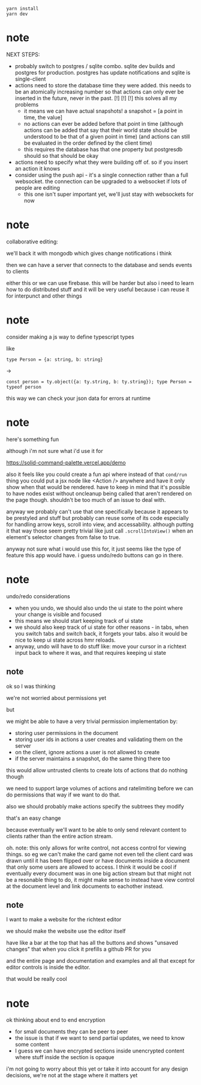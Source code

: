 ```
yarn install
yarn dev
```

# note

NEXT STEPS:

- probably switch to postgres / sqlite combo. sqlite dev builds and postgres for
  production. postgres has update notifications and sqlite is single-client
- actions need to store the database time they were added. this needs to be an atomically
  increasing number so that actions can only ever be inserted in the future, never in the
  past. [!] [!] [!] this solves all my problems
  - it means we can have actual snapshots! a snapshot = [a point in time, the value]
  - no actions can ever be added before that point in time (although actions can be added
    that say that their world state should be understood to be that of a given point in
    time) (and actions can still be evaluated in the order defined by the client time)
  - this requires the database has that one property but postgresdb should so that should
    be okay
- actions need to specify what they were building off of. so if you insert an action it
  knows 
- consider using the push api - it's a single connection rather than a full websocket.
  the connection can be upgraded to a websocket if lots of people are editing
  - this one isn't super important yet, we'll just stay with websockets for now

# note

collaborative editing:

we'll back it with mongodb which gives change notifications i think

then we can have a server that connects to the database and sends events to clients

either this or we can use firebase. this will be harder but also i need to learn how
to do distributed stuff and it will be very useful because i can reuse it for interpunct
and other things

# note

consider making a js way to define typescript types

like

`type Person = {a: string, b: string}`

→

`const person = ty.object({a: ty.string, b: ty.string}); type Person = typeof person`

this way we can check your json data for errors at runtime

# note

here's something fun

although i'm not sure what i'd use it for

https://solid-command-palette.vercel.app/demo

also it feels like you could create a fun api where instead of that `cond/run` thing you
could put a jsx node like &lt;Action /&gt; anywhere and have it only show when that would
be rendered. have to keep in mind that it's possible to have nodes exist without oncleanup
being called that aren't rendered on the page though. shouldn't be too much of an issue
to deal with.

anyway we probably can't use that one specifically because it appears to be prestyled and
stuff but probably can reuse some of its code especially for handling arrow keys, scroll
into view, and accessability. although putting it that way those seem pretty trivial like
just call `.scrollIntoView()` when an element's selector changes from false to true.

anyway not sure what i would use this for, it just seems like the type of feature this
app would have. i guess undo/redo buttons can go in there.

# note

undo/redo considerations

- when you undo, we should also undo the ui state to the point where your change is
  visible and focused
- this means we should start keeping track of ui state
- we should also keep track of ui state for other reasons - in tabs, when you switch
  tabs and switch back, it forgets your tabs. also it would be nice to keep ui state
  across hmr reloads.
- anyway, undo will have to do stuff like: move your cursor in a richtext input back to
  where it was, and that requires keeping ui state

## note

ok so I was thinking

we're not worried about permissions yet

but

we might be able to have a very trivial permission implementation by:

- storing user permissions in the document
- storing user ids in actions a user creates and validating them on the server
- on the client, ignore actions a user is not allowed to create
- if the server maintains a snapshot, do the same thing there too

this would allow untrusted clients to create lots of actions that do nothing though

we need to support large volumes of actions and ratelimiting before we can do permissions
that way if we want to do that.

also we should probably make actions specify the subtrees they modify

that's an easy change

because eventually we'll want to be able to only send relevant content to clients rather
than the entire action stream.

oh. note: this only allows for write control, not access control for viewing things. so eg
we can't make the card game not even tell the client card was drawn until it has been
flipped over or have documents inside a document that only some users are allowed to
access. I think it would be cool if eventually every document was in one big action
stream but that might not be a resonable thing to do, it might make sense to instead have
view control at the document level and link documents to eachother instead.

## note

I want to make a website for the richtext editor

we should make the website use the editor itself

have like a bar at the top that has all the buttons and shows "unsaved changes" that
when you click it prefills a github PR for you

and the entire page and documentation and examples and all that except for editor
controls is inside the editor.

that would be really cool

# note

ok thinking about end to end encryption

- for small documents they can be peer to peer
- the issue is that if we want to send partial updates, we need to know some content
- I guess we can have encrypted sections inside unencrypted content where stuff inside
  the section is opaque

i'm not going to worry about this yet or take it into account for any design decisions,
we're not at the stage where it matters yet
